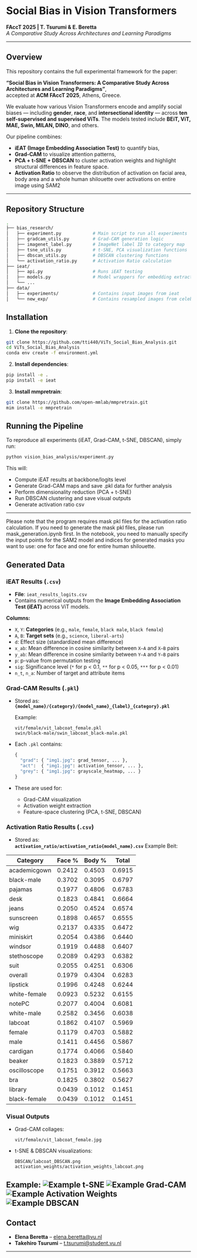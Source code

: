 # Social Bias in Vision Transformers

**FAccT 2025 | T. Tsurumi & E. Beretta**  
*A Comparative Study Across Architectures and Learning Paradigms*

---

## Overview

This repository contains the full experimental framework for the paper:

**“Social Bias in Vision Transformers: A Comparative Study Across Architectures and Learning Paradigms”**,  
accepted at **ACM FAccT 2025**, Athens, Greece.

We evaluate how various Vision Transformers encode and amplify social biases — including **gender**, **race**, and **intersectional identity** — across **ten self-supervised and supervised ViTs**. The models tested include **BEiT, ViT, MAE, Swin, MILAN, DINO**, and others.

Our pipeline combines:
- **iEAT (Image Embedding Association Test)** to quantify bias,
- **Grad-CAM** to visualize attention patterns,
- **PCA + t-SNE + DBSCAN** to cluster activation weights and highlight structural differences in feature space.
- **Activation Ratio** to observe the distribution of activation on facial area, body area and a whole human shilouette over activations on entire image using SAM2
---

## Repository Structure

```bash
.
├── bias_research/
│   ├── experiment.py            # Main script to run all experiments
│   ├── gradcam_utils.py         # Grad-CAM generation logic
│   ├── imagenet_label.py        # ImageNet label ID to category map
│   ├── tsne_utils.py            # t-SNE, PCA visualization functions
│   ├── dbscan_utils.py          # DBSCAN clustering functions
│   └── activation_ratio.py      # Activation Ratio calculation
├── ieat/
│   ├── api.py                   # Runs iEAT testing
│   ├── models.py                # Model wrappers for embedding extraction
│   └── ...
├── data/
│   ├── experiments/             # Contains input images from ieat
│   └── new_exp/                 # Contains resampled images from celebA
```

## Installation
1. **Clone the repository**:
```bash
git clone https://github.com/tti440/ViTs_Social_Bias_Analysis.git
cd ViTs_Social_Bias_Analysis
conda env create -f environment.yml
```
2. **Install dependencies**:
```bash
pip install -e .
pip install -e ieat 
```
3. **Install mmpretrain**:
```bash
git clone https://github.com/open-mmlab/mmpretrain.git
mim install -e mmpretrain
```

## Running the Pipeline

To reproduce all experiments (iEAT, Grad-CAM, t-SNE, DBSCAN), simply run:

```bash
python vision_bias_analysis/experiment.py
```

This will:
- Compute iEAT results at backbone/logits level
- Generate Grad-CAM maps and save .pkl data for further analysis
- Perform dimensionality reduction (PCA + t-SNE)
- Run DBSCAN clustering and save visual outputs
- Generate activation ratio csv
---
Please note that the program requires mask pkl files for the activation ratio calculation.
If you need to generate the mask pkl files, please run mask_generation.ipynb first.
In the notebook, you need to manually specify the input points for the SAM2 model and indices for generated masks you want to use: one for face and one for entire human shilouette.

## Generated Data

### iEAT Results (`.csv`)
- **File**: `ieat_results_logits.csv`
- Contains numerical outputs from the **Image Embedding Association Test (iEAT)** across ViT models.

**Columns:**
- `X`, `Y`: **Categories** (e.g., `male`, `female`, `black male`, `black female`)
- `A`, `B`: **Target sets** (e.g., `science`, `liberal-arts`)
- `d`: Effect size (standardized mean difference)
- `x_ab`: Mean difference in cosine similarity between `X–A` and `X–B` pairs
- `y_ab`: Mean difference in cosine similarity between `Y–A` and `Y–B` pairs
- `p`: p-value from permutation testing
- `sig`: Significance level (`*` for p < 0.1, `**` for p < 0.05, `***` for p < 0.01)
- `n_t`, `n_a`: Number of target and attribute items

### Grad-CAM Results (`.pkl`)
- Stored as:  
  **`{model_name}/{category}/{model_name}_{label}_{category}.pkl`**

  Example:
  ```
  vit/female/vit_labcoat_female.pkl
  swin/black-male/swin_labcoat_black-male.pkl
  ```

- Each `.pkl` contains:
  ```python
  {
    "grad": { "img1.jpg": grad_tensor, ... },
    "act":  { "img1.jpg": activation_tensor, ... },
    "grey": { "img1.jpg": grayscale_heatmap, ... }
  }
  ```

- These are used for:
  - Grad-CAM visualization
  - Activation weight extraction
  - Feature-space clustering (PCA, t-SNE, DBSCAN)

### Activation Ratio Results (`.csv`)
- Stored as:  
  **`activation_ratio/activation_ratio{model_name}.csv`**
  Example Beit:
  
| Category       | Face % | Body % | Total  |
|----------------|--------|--------|--------|
| academicgown   | 0.2412 | 0.4503 | 0.6915 |
| black-male     | 0.3702 | 0.3095 | 0.6797 |
| pajamas        | 0.1977 | 0.4806 | 0.6783 |
| desk           | 0.1823 | 0.4841 | 0.6664 |
| jeans          | 0.2050 | 0.4524 | 0.6574 |
| sunscreen      | 0.1898 | 0.4657 | 0.6555 |
| wig            | 0.2137 | 0.4335 | 0.6472 |
| miniskirt      | 0.2054 | 0.4386 | 0.6440 |
| windsor        | 0.1919 | 0.4488 | 0.6407 |
| stethoscope    | 0.2089 | 0.4293 | 0.6382 |
| suit           | 0.2055 | 0.4251 | 0.6306 |
| overall        | 0.1979 | 0.4304 | 0.6283 |
| lipstick       | 0.1996 | 0.4248 | 0.6244 |
| white-female   | 0.0923 | 0.5232 | 0.6155 |
| notePC         | 0.2077 | 0.4004 | 0.6081 |
| white-male     | 0.2582 | 0.3456 | 0.6038 |
| labcoat        | 0.1862 | 0.4107 | 0.5969 |
| female         | 0.1179 | 0.4703 | 0.5882 |
| male           | 0.1411 | 0.4456 | 0.5867 |
| cardigan       | 0.1774 | 0.4066 | 0.5840 |
| beaker         | 0.1823 | 0.3889 | 0.5712 |
| oscilloscope   | 0.1751 | 0.3912 | 0.5663 |
| bra            | 0.1825 | 0.3802 | 0.5627 |
| library        | 0.0439 | 0.1012 | 0.1451 |
| black-female   | 0.0439 | 0.1012 | 0.1451 |


### Visual Outputs
- Grad-CAM collages:
  ```
  vit/female/vit_labcoat_female.jpg
  ```
- t-SNE & DBSCAN visualizations:
  ```
  DBSCAN/labcoat_DBSCAN.png
  activation_weights/activation_weights_labcoat.png
  ```
Example:
![Example t-SNE](gender-career/Gender-Career_dino_logits.png)
![Example Grad-CAM](beit/black-male/beit_labcoat_black-male.jpg)
![Example Activation Weights](activation_weights/activation_weights_labcoat.png)
![Example DBSCAN](DBSCAN/labcoat_DBSCAN.png)
---

## Contact

- **Elena Beretta** – [elena.beretta@vu.nl](mailto:elena.beretta@vu.nl)
- **Takehiro Tsurumi** – [t.tsurumi@student.vu.nl](mailto:t.tsurumi@student.vu.nl)

---
